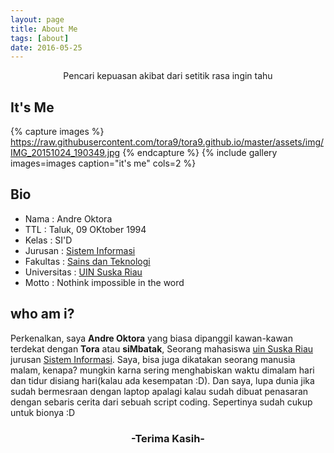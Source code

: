 ```yaml
---
layout: page
title: About Me
tags: [about]
date: 2016-05-25
---
```

<center>Pencari kepuasan akibat dari setitik rasa ingin tahu</center>

## It's Me

{% capture images %}
https://raw.githubusercontent.com/tora9/tora9.github.io/master/assets/img/IMG_20151024_190349.jpg
{% endcapture %}
{% include gallery images=images caption="it's me" cols=2 %}

## Bio
* Nama          : Andre Oktora
* TTL           : Taluk, 09 OKtober 1994 <br>
* Kelas         : SI'D <br>
* Jurusan       : [Sistem Informasi](http://sif.uin-suska.ac.id/)<br>
* Fakultas      : [Sains dan Teknologi](http://fst.uin-suska.ac.id/)<br>
* Universitas   : [UIN Suska Riau](http://uin-suska.ac.id/)<br>
* Motto         : Nothink impossible in the word

## who am i?
Perkenalkan, saya **Andre Oktora** yang biasa dipanggil kawan-kawan terdekat dengan **Tora** atau **siMbatak**, Seorang mahasiswa [uin Suska Riau](htpp://uin-suska.ac.id/) jurusan [Sistem Informasi](http://sif.uin-suska.ac.id). Saya, bisa juga dikatakan seorang manusia malam, kenapa? mungkin karna sering menghabiskan waktu dimalam hari dan tidur disiang hari(kalau ada kesempatan :D). Dan saya, lupa dunia jika sudah bermesraan  dengan laptop apalagi kalau sudah dibuat penasaran dengan sebaris cerita dari sebuah script coding. Sepertinya sudah cukup untuk bionya :D
    
<center><h3> -Terima Kasih- </h3></center>


